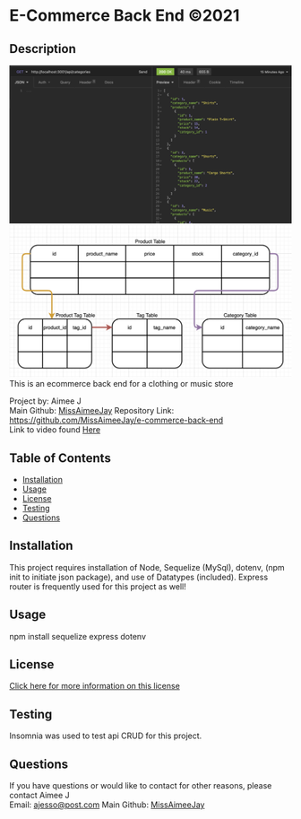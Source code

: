 # E-Commerce Back End ©2021 

## Description
![Screenshot](./assets/images/apiscreen.png)
![Screenshot](./assets/images/tableshot.png)
This is an ecommerce back end for a clothing or music store

Project by: Aimee J  
Main Github: [MissAimeeJay](https://github.com/MissAimeeJay)
Repository Link: https://github.com/MissAimeeJay/e-commerce-back-end  
Link to video found [Here](https://drive.google.com/file/d/10pEPCyR5_80PBjgN0kC9YUsoFx8j27Dw/view)

## Table of Contents

* [Installation](#installation)
* [Usage](#usage)
* [License](#license)
* [Testing](#testing)
* [Questions](#questions)

## Installation
This project requires installation of Node, Sequelize (MySql), dotenv, (npm init to initiate json package), and use of Datatypes (included).  Express router is frequently used for this project as well!

## Usage 
npm install sequelize express dotenv 


## License

[Click here for more information on this license](https://choosealicense.com/licenses/unlicense)

## Testing
Insomnia was used to test api CRUD for this project.

## Questions
If you have questions or would like to contact for other reasons, please contact
Aimee J  
Email: ajesso@post.com
Main Github: [MissAimeeJay](https://github.com/MissAimeeJay)